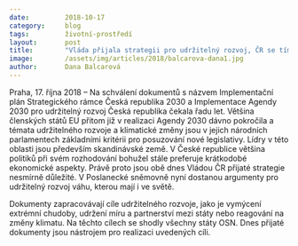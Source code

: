 ```yaml
---
date:         2018-10-17
category:     blog
tags:         životní-prostředí
layout:       post
title:        "Vláda přijala strategii pro udržitelný rozvoj, ČR se tím připojí k většině států světa, komentuje Dana Balcarová dnešní vládu"
image:        /assets/img/articles/2018/balcarova-dana1.jpg
author:       Dana Balcarová
---
```



Praha, 17. října 2018 – Na schválení dokumentů s názvem Implementační plán Strategického rámce Česká republika 2030 a Implementace Agendy 2030 pro udržitelný rozvoj Česká republika čekala řadu let. Většina členských států EU přitom již v realizaci Agendy 2030 dávno pokročila a témata udržitelného rozvoje a klimatické změny jsou v jejich národních parlamentech základními kritérii pro posuzování nové legislativy. Lídry v této oblasti jsou především skandinávské země. V České republice většina politiků při svém rozhodování bohužel stále preferuje krátkodobé ekonomické aspekty. Právě proto jsou obě dnes Vládou ČR přijaté strategie nesmírně důležité. V Poslanecké sněmovně nyní dostanou argumenty pro udržitelný rozvoj váhu, kterou mají i ve světě.

Dokumenty zapracovávají cíle udržitelného rozvoje, jako je vymýcení extrémní chudoby, udržení míru a partnerství mezi státy nebo reagování na změny klimatu. Na těchto cílech se shodly všechny státy OSN. Dnes přijaté dokumenty jsou nástrojem pro realizaci uvedených cíli.
